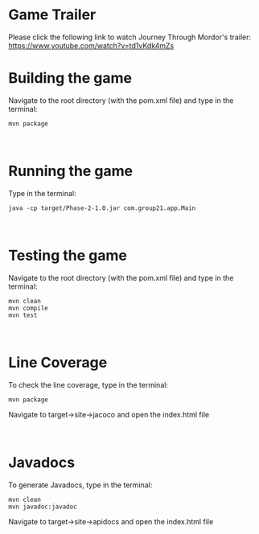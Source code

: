 # Game Trailer
Please click the following link to watch Journey Through Mordor's trailer: 
<br> 
https://www.youtube.com/watch?v=td1vKdk4mZs
<br>

# Building the game 
Navigate to the root directory (with the pom.xml file) and type in the terminal:
<br>
```
mvn package
```
<br>

# Running the game
Type in the terminal: 
<br>
```
java -cp target/Phase-2-1.0.jar com.group21.app.Main
```
<br>

# Testing the game
Navigate to the root directory (with the pom.xml file) and type in the terminal:
<br>
```
mvn clean
mvn compile
mvn test
```

<br>

# Line Coverage
To check the line coverage, type in the terminal:
```
mvn package
```

Navigate to target->site->jacoco and open the index.html file

<br>

# Javadocs
To generate Javadocs, type in the terminal:
```
mvn clean
mvn javadoc:javadoc
```

Navigate to target->site->apidocs and open the index.html file



